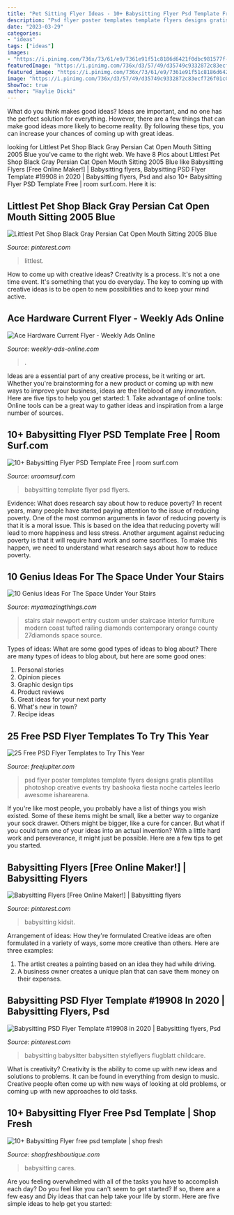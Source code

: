 ```yaml
---
title: "Pet Sitting Flyer Ideas - 10+ Babysitting Flyer Psd Template Free"
description: "Psd flyer poster templates template flyers designs gratis plantillas photoshop creative events try bashooka fiesta noche carteles leerlo awesome isharearena"
date: "2023-03-29"
categories:
- "ideas"
tags: ["ideas"]
images:
- "https://i.pinimg.com/736x/73/61/e9/7361e91f51c8186d6421f0dbc981577f--persian-cats-littlest-pet-shops.jpg"
featuredImage: "https://i.pinimg.com/736x/d3/57/49/d35749c9332872c83ecf726f01c09c97.jpg"
featured_image: "https://i.pinimg.com/736x/73/61/e9/7361e91f51c8186d6421f0dbc981577f--persian-cats-littlest-pet-shops.jpg"
image: "https://i.pinimg.com/736x/d3/57/49/d35749c9332872c83ecf726f01c09c97.jpg"
ShowToc: true
author: "Haylie Dicki"
---
```



What do you think makes good ideas?
Ideas are important, and no one has the perfect solution for everything. However, there are a few things that can make good ideas more likely to become reality. By following these tips, you can increase your chances of coming up with great ideas.

	

		
looking for Littlest Pet Shop Black Gray Persian Cat Open Mouth Sitting 2005 Blue you've came to the right web. We have 8 Pics about Littlest Pet Shop Black Gray Persian Cat Open Mouth Sitting 2005 Blue like Babysitting Flyers [Free Online Maker!] | Babysitting flyers, Babysitting PSD Flyer Template #19908 in 2020 | Babysitting flyers, Psd and also 10+ Babysitting Flyer PSD Template Free | room surf.com. Here it is:
		
    
## Littlest Pet Shop Black Gray Persian Cat Open Mouth Sitting 2005 Blue

<img loading=lazy src="https://i.pinimg.com/736x/73/61/e9/7361e91f51c8186d6421f0dbc981577f--persian-cats-littlest-pet-shops.jpg" onerror="this.onerror=null;this.src='https://tse3.mm.bing.net/th?id=OIP.IPbObfujG7lKq2n5eqv1FgHaIx&amp;pid=15.1';" alt="Littlest Pet Shop Black Gray Persian Cat Open Mouth Sitting 2005 Blue">

_Source: pinterest.com_

>littlest. 

	

How to come up with creative ideas?
Creativity is a process. It's not a one time event. It's something that you do everyday. The key to coming up with creative ideas is to be open to new possibilities and to keep your mind active.

    
## Ace Hardware Current Flyer - Weekly Ads Online

<img loading=lazy src="https://www.weekly-ads-online.com/data/promotions/638/ace-hardware-ad-from-june-30-to-july-31-2021_01.jpg?v=1625132932" onerror="this.onerror=null;this.src='https://tse4.mm.bing.net/th?id=OIP.1io1p6QWkSwFiIg-8wR8LwHaGW&amp;pid=15.1';" alt="Ace Hardware Current Flyer - Weekly Ads Online">

_Source: weekly-ads-online.com_

>. 

	

Ideas are a essential part of any creative process, be it writing or art. Whether you're brainstorming for a new product or coming up with new ways to improve your business, ideas are the lifeblood of any innovation. Here are five tips to help you get started: 1. Take advantage of online tools: Online tools can be a great way to gather ideas and inspiration from a large number of sources.

    
## 10+ Babysitting Flyer PSD Template Free | Room Surf.com

<img loading=lazy src="http://uroomsurf.com/wp-content/uploads/2020/07/babysitting-flyers-PSD-Template-Free.jpg" onerror="this.onerror=null;this.src='https://tse4.mm.bing.net/th?id=OIP.PtQNgFM_PIqT5o3IZaySXwHaKd&amp;pid=15.1';" alt="10+ Babysitting Flyer PSD Template Free | room surf.com">

_Source: uroomsurf.com_

>babysitting template flyer psd flyers. 

	

Evidence: What does research say about how to reduce poverty?
In recent years, many people have started paying attention to the issue of reducing poverty. One of the most common arguments in favor of reducing poverty is that it is a moral issue. This is based on the idea that reducing poverty will lead to more happiness and less stress. Another argument against reducing poverty is that it will require hard work and some sacrifices. To make this happen, we need to understand what research says about how to reduce poverty.

    
## 10 Genius Ideas For The Space Under Your Stairs

<img loading=lazy src="http://myamazingthings.com/wp-content/uploads/2016/12/Unique-decorating-ideas-entry-contemporary-with-tufted-sofa-tufted-sofa-brown-ceiling-11.jpg" onerror="this.onerror=null;this.src='https://tse1.mm.bing.net/th?id=OIP.72KV1YnRcUWqPws2YFDMcwHaLL&amp;pid=15.1';" alt="10 Genius Ideas For The Space Under Your Stairs">

_Source: myamazingthings.com_

>stairs stair newport entry custom under staircase interior furniture modern coast tufted railing diamonds contemporary orange county 27diamonds space source. 

	

Types of ideas: What are some good types of ideas to blog about?
There are many types of ideas to blog about, but here are some good ones:
1. Personal stories 
2. Opinion pieces 
3. Graphic design tips 
4. Product reviews 
5. Great ideas for your next party 
6. What's new in town? 
7. Recipe ideas 

    
## 25 Free PSD Flyer Templates To Try This Year

<img loading=lazy src="http://www.freejupiter.com/wp-content/uploads/2014/09/best-free-PSD-Flyer-Templates13.jpg" onerror="this.onerror=null;this.src='https://tse3.mm.bing.net/th?id=OIP.1EcEUl1IOtPSmmNXgcGYJQHaKZ&amp;pid=15.1';" alt="25 Free PSD Flyer Templates to Try This Year">

_Source: freejupiter.com_

>psd flyer poster templates template flyers designs gratis plantillas photoshop creative events try bashooka fiesta noche carteles leerlo awesome isharearena. 

	

If you're like most people, you probably have a list of things you wish existed. Some of these items might be small, like a better way to organize your sock drawer. Others might be bigger, like a cure for cancer. But what if you could turn one of your ideas into an actual invention? With a little hard work and perseverance, it might just be possible. Here are a few tips to get you started.

    
## Babysitting Flyers [Free Online Maker!] | Babysitting Flyers

<img loading=lazy src="https://i.pinimg.com/736x/31/09/39/310939543112fe49e78342ec80594932.jpg" onerror="this.onerror=null;this.src='https://tse4.mm.bing.net/th?id=OIP.h3mrDhWvXM-QF-R3s8NVsgHaLG&amp;pid=15.1';" alt="Babysitting Flyers [Free Online Maker!] | Babysitting flyers">

_Source: pinterest.com_

>babysitting kidsit. 

	

Arrangement of ideas: How they're formulated
Creative ideas are often formulated in a variety of ways, some more creative than others. Here are three examples:
1. The artist creates a painting based on an idea they had while driving.
2. A business owner creates a unique plan that can save them money on their expenses.

    
## Babysitting PSD Flyer Template #19908 In 2020 | Babysitting Flyers, Psd

<img loading=lazy src="https://i.pinimg.com/736x/d3/57/49/d35749c9332872c83ecf726f01c09c97.jpg" onerror="this.onerror=null;this.src='https://tse3.mm.bing.net/th?id=OIP.IFekA7MQus8UakTmwxjUcAAAAA&amp;pid=15.1';" alt="Babysitting PSD Flyer Template #19908 in 2020 | Babysitting flyers, Psd">

_Source: pinterest.com_

>babysitting babysitter babysitten styleflyers flugblatt childcare. 

	

What is creativity?
Creativity is the ability to come up with new ideas and solutions to problems. It can be found in everything from design to music. Creative people often come up with new ways of looking at old problems, or coming up with new approaches to old tasks.

    
## 10+ Babysitting Flyer Free Psd Template | Shop Fresh

<img loading=lazy src="http://shopfreshboutique.com/wp-content/uploads/2020/08/babysitting-flyers-template-for-photoshop.jpg" onerror="this.onerror=null;this.src='https://tse4.mm.bing.net/th?id=OIP.dYrcwWxJgKEhpn8Dghm2xwHaKf&amp;pid=15.1';" alt="10+ Babysitting Flyer free psd template | shop fresh">

_Source: shopfreshboutique.com_

>babysitting cares. 

	

Are you feeling overwhelmed with all of the tasks you have to accomplish each day? Do you feel like you can't seem to get started? If so, there are a few easy and Diy ideas that can help take your life by storm. Here are five simple ideas to help get you started:

